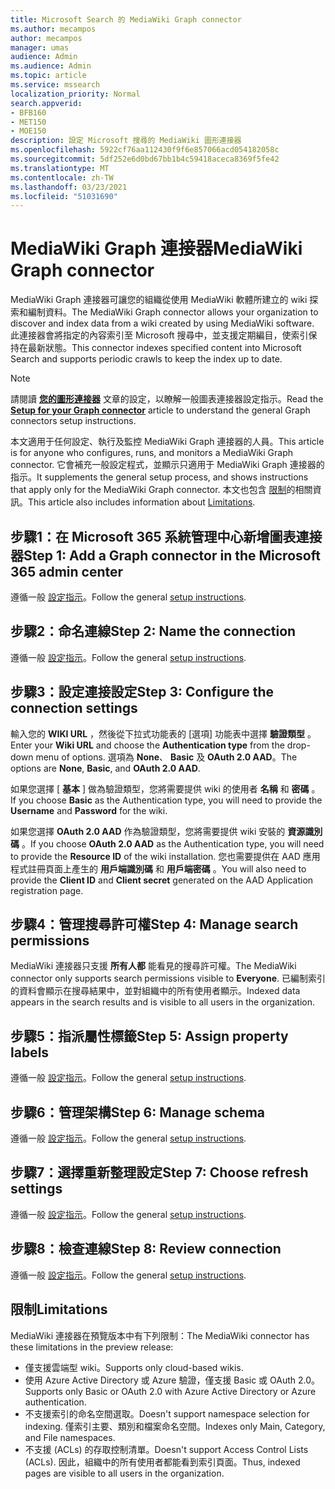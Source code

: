 ```yaml
---
title: Microsoft Search 的 MediaWiki Graph connector
ms.author: mecampos
author: mecampos
manager: umas
audience: Admin
ms.audience: Admin
ms.topic: article
ms.service: mssearch
localization_priority: Normal
search.appverid:
- BFB160
- MET150
- MOE150
description: 設定 Microsoft 搜尋的 MediaWiki 圖形連接器
ms.openlocfilehash: 5922cf76aa112430f9f6e857066acd054182058c
ms.sourcegitcommit: 5df252e6d0bd67bb1b4c59418aceca8369f5fe42
ms.translationtype: MT
ms.contentlocale: zh-TW
ms.lasthandoff: 03/23/2021
ms.locfileid: "51031690"
---
```

<!---Previous ms.author: monaray --->

# <a name="mediawiki-graph-connector"></a><span data-ttu-id="b7d86-103">MediaWiki Graph 連接器</span><span class="sxs-lookup"><span data-stu-id="b7d86-103">MediaWiki Graph connector</span></span>

<span data-ttu-id="b7d86-104">MediaWiki Graph 連接器可讓您的組織從使用 MediaWiki 軟體所建立的 wiki 探索和編制資料。</span><span class="sxs-lookup"><span data-stu-id="b7d86-104">The MediaWiki Graph connector allows your organization to discover and index data from a wiki created by using MediaWiki software.</span></span> <span data-ttu-id="b7d86-105">此連接器會將指定的內容索引至 Microsoft 搜尋中，並支援定期編目，使索引保持在最新狀態。</span><span class="sxs-lookup"><span data-stu-id="b7d86-105">This connector indexes specified content into Microsoft Search and supports periodic crawls to keep the index up to date.</span></span>

> [!NOTE]
> <span data-ttu-id="b7d86-106">請閱讀 [**您的圖形連接器**](configure-connector.md) 文章的設定，以瞭解一般圖表連接器設定指示。</span><span class="sxs-lookup"><span data-stu-id="b7d86-106">Read the [**Setup for your Graph connector**](configure-connector.md) article to understand the general Graph connectors setup instructions.</span></span>

<span data-ttu-id="b7d86-107">本文適用于任何設定、執行及監控 MediaWiki Graph 連接器的人員。</span><span class="sxs-lookup"><span data-stu-id="b7d86-107">This article is for anyone who configures, runs, and monitors a MediaWiki Graph connector.</span></span> <span data-ttu-id="b7d86-108">它會補充一般設定程式，並顯示只適用于 MediaWiki Graph 連接器的指示。</span><span class="sxs-lookup"><span data-stu-id="b7d86-108">It supplements the general setup process, and shows instructions that apply only for the MediaWiki Graph connector.</span></span> <span data-ttu-id="b7d86-109">本文也包含 [限制](#limitations)的相關資訊。</span><span class="sxs-lookup"><span data-stu-id="b7d86-109">This article also includes information about [Limitations](#limitations).</span></span>

<!---## Before you get started-->

<!---Insert "Before you get started" recommendations for this data source-->

## <a name="step-1-add-a-graph-connector-in-the-microsoft-365-admin-center"></a><span data-ttu-id="b7d86-110">步驟1：在 Microsoft 365 系統管理中心新增圖表連接器</span><span class="sxs-lookup"><span data-stu-id="b7d86-110">Step 1: Add a Graph connector in the Microsoft 365 admin center</span></span>

<span data-ttu-id="b7d86-111">遵循一般 [設定指示](./configure-connector.md)。</span><span class="sxs-lookup"><span data-stu-id="b7d86-111">Follow the general [setup instructions](./configure-connector.md).</span></span>
<!---If the above phrase does not apply, delete it and insert specific details for your data source that are different from general setup instructions.-->

## <a name="step-2-name-the-connection"></a><span data-ttu-id="b7d86-112">步驟2：命名連線</span><span class="sxs-lookup"><span data-stu-id="b7d86-112">Step 2: Name the connection</span></span>

<span data-ttu-id="b7d86-113">遵循一般 [設定指示](./configure-connector.md)。</span><span class="sxs-lookup"><span data-stu-id="b7d86-113">Follow the general [setup instructions](./configure-connector.md).</span></span>
<!---If the above phrase does not apply, delete it and insert specific details for your data source that are different from general setup instructions.-->

## <a name="step-3-configure-the-connection-settings"></a><span data-ttu-id="b7d86-114">步驟3：設定連接設定</span><span class="sxs-lookup"><span data-stu-id="b7d86-114">Step 3: Configure the connection settings</span></span>

<span data-ttu-id="b7d86-115">輸入您的 **WIKI URL** ，然後從下拉式功能表的 [選項] 功能表中選擇 **驗證類型** 。</span><span class="sxs-lookup"><span data-stu-id="b7d86-115">Enter your **Wiki URL** and choose the **Authentication type** from the drop-down menu of options.</span></span> <span data-ttu-id="b7d86-116">選項為 **None**、 **Basic** 及 **OAuth 2.0 AAD**。</span><span class="sxs-lookup"><span data-stu-id="b7d86-116">The options are **None**, **Basic**, and **OAuth 2.0 AAD**.</span></span>

<span data-ttu-id="b7d86-117">如果您選擇 [ **基本** ] 做為驗證類型，您將需要提供 wiki 的使用者 **名稱** 和 **密碼** 。</span><span class="sxs-lookup"><span data-stu-id="b7d86-117">If you choose **Basic** as the Authentication type, you will need to provide the **Username** and **Password** for the wiki.</span></span>

<span data-ttu-id="b7d86-118">如果您選擇 **OAuth 2.0 AAD** 作為驗證類型，您將需要提供 wiki 安裝的 **資源識別碼** 。</span><span class="sxs-lookup"><span data-stu-id="b7d86-118">If you choose **OAuth 2.0 AAD** as the Authentication type, you will need to provide the **Resource ID** of the wiki installation.</span></span> <span data-ttu-id="b7d86-119">您也需要提供在 AAD 應用程式註冊頁面上產生的 **用戶端識別碼** 和 **用戶端密碼** 。</span><span class="sxs-lookup"><span data-stu-id="b7d86-119">You will also need to provide the **Client ID** and **Client secret** generated on the AAD Application registration page.</span></span>

## <a name="step-4-manage-search-permissions"></a><span data-ttu-id="b7d86-120">步驟4：管理搜尋許可權</span><span class="sxs-lookup"><span data-stu-id="b7d86-120">Step 4: Manage search permissions</span></span>

<span data-ttu-id="b7d86-121">MediaWiki 連接器只支援 **所有人都** 能看見的搜尋許可權。</span><span class="sxs-lookup"><span data-stu-id="b7d86-121">The MediaWiki connector only supports search permissions visible to **Everyone**.</span></span> <span data-ttu-id="b7d86-122">已編制索引的資料會顯示在搜尋結果中，並對組織中的所有使用者顯示。</span><span class="sxs-lookup"><span data-stu-id="b7d86-122">Indexed data appears in the search results and is visible to all users in the organization.</span></span>

## <a name="step-5-assign-property-labels"></a><span data-ttu-id="b7d86-123">步驟5：指派屬性標籤</span><span class="sxs-lookup"><span data-stu-id="b7d86-123">Step 5: Assign property labels</span></span>

<span data-ttu-id="b7d86-124">遵循一般 [設定指示](./configure-connector.md)。</span><span class="sxs-lookup"><span data-stu-id="b7d86-124">Follow the general [setup instructions](./configure-connector.md).</span></span>
<!---If the above phrase does not apply, delete it and insert specific details for your data source that are different from general setup instructions.-->

## <a name="step-6-manage-schema"></a><span data-ttu-id="b7d86-125">步驟6：管理架構</span><span class="sxs-lookup"><span data-stu-id="b7d86-125">Step 6: Manage schema</span></span>

<span data-ttu-id="b7d86-126">遵循一般 [設定指示](./configure-connector.md)。</span><span class="sxs-lookup"><span data-stu-id="b7d86-126">Follow the general [setup instructions](./configure-connector.md).</span></span>
<!---If the above phrase does not apply, delete it and insert specific details for your data source that are different from general setup instructions.-->

## <a name="step-7-choose-refresh-settings"></a><span data-ttu-id="b7d86-127">步驟7：選擇重新整理設定</span><span class="sxs-lookup"><span data-stu-id="b7d86-127">Step 7: Choose refresh settings</span></span>

<span data-ttu-id="b7d86-128">遵循一般 [設定指示](./configure-connector.md)。</span><span class="sxs-lookup"><span data-stu-id="b7d86-128">Follow the general [setup instructions](./configure-connector.md).</span></span>
<!---If the above phrase does not apply, delete it and insert specific details for your data source that are different from general setup instructions.-->

## <a name="step-8-review-connection"></a><span data-ttu-id="b7d86-129">步驟8：檢查連線</span><span class="sxs-lookup"><span data-stu-id="b7d86-129">Step 8: Review connection</span></span>

<span data-ttu-id="b7d86-130">遵循一般 [設定指示](./configure-connector.md)。</span><span class="sxs-lookup"><span data-stu-id="b7d86-130">Follow the general [setup instructions](./configure-connector.md).</span></span>
<!---If the above phrase does not apply, delete it and insert specific details for your data source that are different from general setup instructions.-->

<!---## Troubleshooting-->
<!---To be added-->

## <a name="limitations"></a><span data-ttu-id="b7d86-131">限制</span><span class="sxs-lookup"><span data-stu-id="b7d86-131">Limitations</span></span>

<span data-ttu-id="b7d86-132">MediaWiki 連接器在預覽版本中有下列限制：</span><span class="sxs-lookup"><span data-stu-id="b7d86-132">The MediaWiki connector has these limitations in the preview release:</span></span>

* <span data-ttu-id="b7d86-133">僅支援雲端型 wiki。</span><span class="sxs-lookup"><span data-stu-id="b7d86-133">Supports only cloud-based wikis.</span></span>
* <span data-ttu-id="b7d86-134">使用 Azure Active Directory 或 Azure 驗證，僅支援 Basic 或 OAuth 2.0。</span><span class="sxs-lookup"><span data-stu-id="b7d86-134">Supports only Basic or OAuth 2.0 with Azure Active Directory or Azure authentication.</span></span>
* <span data-ttu-id="b7d86-135">不支援索引的命名空間選取。</span><span class="sxs-lookup"><span data-stu-id="b7d86-135">Doesn't support namespace selection for indexing.</span></span> <span data-ttu-id="b7d86-136">僅索引主要、類別和檔案命名空間。</span><span class="sxs-lookup"><span data-stu-id="b7d86-136">Indexes only Main, Category, and File namespaces.</span></span>
* <span data-ttu-id="b7d86-137">不支援 (ACLs) 的存取控制清單。</span><span class="sxs-lookup"><span data-stu-id="b7d86-137">Doesn't support Access Control Lists (ACLs).</span></span> <span data-ttu-id="b7d86-138">因此，組織中的所有使用者都能看到索引頁面。</span><span class="sxs-lookup"><span data-stu-id="b7d86-138">Thus, indexed pages are visible to all users in the organization.</span></span>